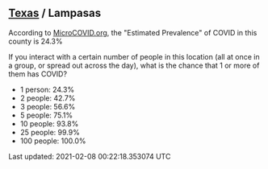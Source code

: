 
## [Texas](/united-states/texas) / Lampasas

According to [MicroCOVID.org](http://microcovid.org),
the "Estimated Prevalence" of COVID in this county is 24.3%

If you interact with a certain number of people in this location
(all at once in a group, or spread out across the day), what is the chance that
1 or more of them has COVID?

- 1 person: 24.3%
- 2 people: 42.7%
- 3 people: 56.6%
- 5 people: 75.1%
- 10 people: 93.8%
- 25 people: 99.9%
- 100 people: 100.0%

Last updated: 2021-02-08 00:22:18.353074 UTC
